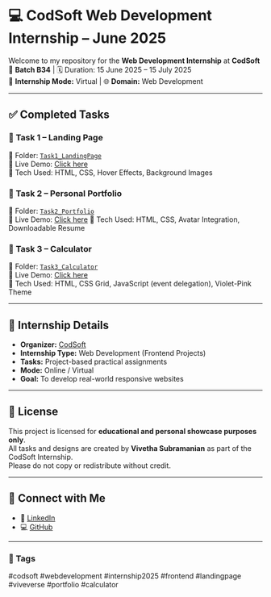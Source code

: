 # 💻 CodSoft Web Development Internship – June 2025

Welcome to my repository for the **Web Development Internship** at **CodSoft**  
📅 **Batch B34** | 🗓️ Duration: 15 June 2025 – 15 July 2025  
🎯 **Internship Mode:** Virtual | 🌐 **Domain:** Web Development

---

## ✅ Completed Tasks

### 🔹 Task 1 – Landing Page  
📁 Folder: [`Task1_LandingPage`](./Task1_LandingPage)  
🔗 Live Demo: [Click here](https://vive-techie.github.io/CODSOFT/Task1_LandingPage/)  
🧰 Tech Used: HTML, CSS, Hover Effects, Background Images

### 🔹 Task 2 – Personal Portfolio  
📁 Folder: [`Task2_Portfolio`](./Task2_Portfolio)  
🔗 Live Demo: [Click here](https://vive-techie.github.io/CODSOFT/Task2_Portfolio/)
🧰 Tech Used: HTML, CSS, Avatar Integration, Downloadable Resume

### 🔹 Task 3 – Calculator  
📁 Folder: [`Task3_Calculator`](./Task3_Calculator)  
🔗 Live Demo: [Click here](https://vive-techie.github.io/CODSOFT/Task3_Calculator/)  
🧰 Tech Used: HTML, CSS Grid, JavaScript (event delegation), Violet-Pink Theme


---

## 📌 Internship Details

- **Organizer:** [CodSoft](https://www.codsoft.in)
- **Internship Type:** Web Development (Frontend Projects)
- **Tasks:** Project-based practical assignments
- **Mode:** Online / Virtual
- **Goal:** To develop real-world responsive websites

---

## 🔐 License

This project is licensed for **educational and personal showcase purposes only**.  
All tasks and designs are created by **Vivetha Subramanian** as part of the CodSoft Internship.  
Please do not copy or redistribute without credit.

---

## 🔗 Connect with Me

- 💼 [LinkedIn](https://linkedin.com/in/vivetha20)
- 💻 [GitHub](https://github.com/vive-techie)

---

### 📢 Tags  
#codsoft #webdevelopment #internship2025 #frontend #landingpage #viveverse #portfolio #calculator
